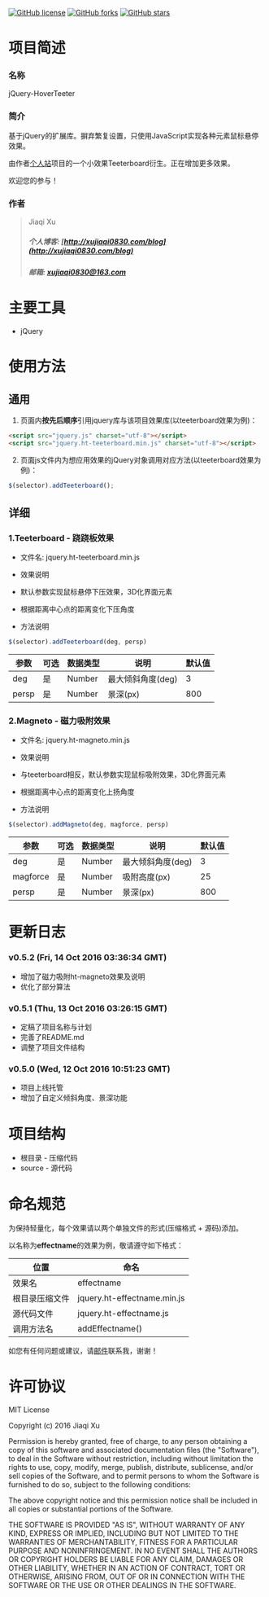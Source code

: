 [![GitHub license](https://img.shields.io/badge/license-MIT-brightgreen.svg)](https://raw.githubusercontent.com/xujiaqi0830/jQuery-HoverTeeter/master/LICENSE)
[![GitHub forks](https://img.shields.io/github/forks/xujiaqi0830/jQuery-HoverTeeter.svg)](https://github.com/xujiaqi0830/jQuery-HoverTeeter/network)
[![GitHub stars](https://img.shields.io/github/stars/xujiaqi0830/jQuery-HoverTeeter.svg)](https://github.com/xujiaqi0830/jQuery-HoverTeeter/stargazers)

# 项目简述

### 名称

jQuery-HoverTeeter

### 简介

基于jQuery的扩展库。摒弃繁复设置，只使用JavaScript实现各种元素鼠标悬停效果。

由作者[个人站](https://github.com/xujiaqi0830/Cat-Hub)项目的一个小效果Teeterboard衍生。正在增加更多效果。

欢迎您的参与！

### 作者

> Jiaqi Xu
> ##### 个人博客: [http://xujiaqi0830.com/blog](http://xujiaqi0830.com/blog)
> ##### 邮箱: [xujiaqi0830@163.com](mailto:xujiaqi0830@163.com)

# 主要工具

 - jQuery

# 使用方法

## 通用

1. 页面内**按先后顺序**引用jquery库与该项目效果库(以teeterboard效果为例)：

```html
<script src="jquery.js" charset="utf-8"></script>
<script src="jquery.ht-teeterboard.min.js" charset="utf-8"></script>
```

2. 页面js文件内为想应用效果的jQuery对象调用对应方法(以teeterboard效果为例)：

```javascript
$(selector).addTeeterboard();
```

## 详细

### 1.Teeterboard - 跷跷板效果
- 文件名: jquery.ht-teeterboard.min.js


- 效果说明
 - 默认参数实现鼠标悬停下压效果，3D化界面元素
 - 根据距离中心点的距离变化下压角度

- 方法说明

```javascript
$(selector).addTeeterboard(deg, persp)
```

参数 | 可选 | 数据类型 | 说明 | 默认值
----|------|--------|------|-----
deg | 是   | Number  | 最大倾斜角度(deg) | 3
persp|是   | Number  | 景深(px) | 800

### 2.Magneto - 磁力吸附效果
- 文件名: jquery.ht-magneto.min.js

- 效果说明
 - 与teeterboard相反，默认参数实现鼠标吸附效果，3D化界面元素
 - 根据距离中心点的距离变化上扬角度

- 方法说明

```javascript
$(selector).addMagneto(deg, magforce, persp)
```

参数 | 可选 | 数据类型 | 说明 | 默认值
----|------|--------|------|-----
deg | 是   | Number  | 最大倾斜角度(deg) | 3
magforce | 是   | Number  | 吸附高度(px) | 25
persp|是   | Number  | 景深(px) | 800


# 更新日志

### v0.5.2 (Fri, 14 Oct 2016 03:36:34 GMT)
- 增加了磁力吸附ht-magneto效果及说明
- 优化了部分算法

### v0.5.1 (Thu, 13 Oct 2016 03:26:15 GMT)
- 定稿了项目名称与计划
- 完善了README.md
- 调整了项目文件结构

### v0.5.0 (Wed, 12 Oct 2016 10:51:23 GMT)
- 项目上线托管
- 增加了自定义倾斜角度、景深功能

# 项目结构

- 根目录 - 压缩代码
- source - 源代码

# 命名规范

为保持轻量化，每个效果请以两个单独文件的形式(压缩格式 + 源码)添加。

以名称为**effectname**的效果为例，敬请遵守如下格式：

位置 | 命名
---- | ----
效果名 | effectname
根目录压缩文件 |  jquery.ht-effectname.min.js
源代码文件 | jquery.ht-effectname.js
调用方法名 | addEffectname()

如您有任何问题或建议，请[邮件](mailto:xujiaqi0830@163.com)联系我，谢谢！

# 许可协议

MIT License

Copyright (c) 2016 Jiaqi Xu

Permission is hereby granted, free of charge, to any person obtaining a copy
of this software and associated documentation files (the "Software"), to deal
in the Software without restriction, including without limitation the rights
to use, copy, modify, merge, publish, distribute, sublicense, and/or sell
copies of the Software, and to permit persons to whom the Software is
furnished to do so, subject to the following conditions:

The above copyright notice and this permission notice shall be included in all
copies or substantial portions of the Software.

THE SOFTWARE IS PROVIDED "AS IS", WITHOUT WARRANTY OF ANY KIND, EXPRESS OR
IMPLIED, INCLUDING BUT NOT LIMITED TO THE WARRANTIES OF MERCHANTABILITY,
FITNESS FOR A PARTICULAR PURPOSE AND NONINFRINGEMENT. IN NO EVENT SHALL THE
AUTHORS OR COPYRIGHT HOLDERS BE LIABLE FOR ANY CLAIM, DAMAGES OR OTHER
LIABILITY, WHETHER IN AN ACTION OF CONTRACT, TORT OR OTHERWISE, ARISING FROM,
OUT OF OR IN CONNECTION WITH THE SOFTWARE OR THE USE OR OTHER DEALINGS IN THE
SOFTWARE.
